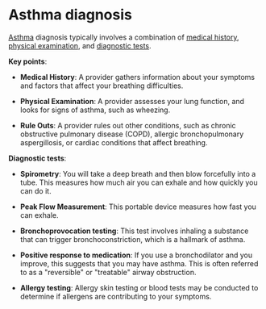 [//]: # (source: ?)
[//]: # (tags: diagnoses)

# Asthma diagnosis

[Asthma](../asthma/) diagnosis typically involves a combination of [medical history](../medical-history/), [physical examination](../physical-examination/), and [diagnostic tests](../diagnostic-tests/).

**Key points**:

* **Medical History**: A provider gathers information about your symptoms and factors that affect your breathing difficulties.

* **Physical Examination**: A provider assesses your lung function, and looks for signs of asthma, such as wheezing.

* **Rule Outs**: A provider rules out other conditions, such as chronic obstructive pulmonary disease (COPD), allergic bronchopulmonary aspergillosis, or cardiac conditions that affect breathing.

**Diagnostic tests**:

* **Spirometry**: You will take a deep breath and then blow forcefully into a tube. This measures how much air you can exhale and how quickly you can do it.

* **Peak Flow Measurement**: This portable device measures how fast you can exhale.

* **Bronchoprovocation testing**: This test involves inhaling a substance that can trigger bronchoconstriction, which is a hallmark of asthma.

* **Positive response to medication**: If you use a bronchodilator and you improve, this suggests that you may have asthma. This is often referred to as a "reversible" or "treatable" airway obstruction.

* **Allergy testing**: Allergy skin testing or blood tests may be conducted to determine if allergens are contributing to your symptoms.
